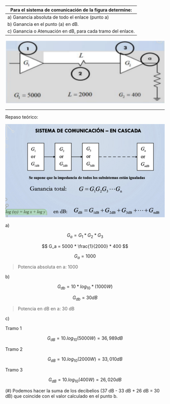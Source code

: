 | Para el sistema de comunicación de la figura determine:     |
| ----------------------------------------------------------- |
| a) Ganancia absoluta de todo el enlace (punto a)            |
| b) Ganancia en el punto (a) en dB.                          |
| c) Ganancia o Atenuación en dB, para cada tramo del enlace. |

![1.9 image](./assets/1-9.png)

---

Repaso teórico:

![Sistema en cascada](./assets/1-9_sistema_en_cascada.png)

a)

$$
G_a = G_1 * G_2 * G_3
$$

$$
G_a = 5000 * \frac{1}{2000} * 400
$$

$$
G_a = 1000
$$

> Potencia absoluta en a: 1000

b)

$$
G_{db} = 10 * log_{10} * (1000W)
$$

$$
G_{db} = 30 dB
$$

> Potencia en dB en a: 30 dB

c)

Tramo 1

$$
G_{dB} = 10. log_{10}(5000 W) = 36, 989 dB
$$

Tramo 2

$$
G_{dB} = 10. log_{10}(2000 W) = 33, 010 dB
$$

Tramo 3

$$
G_{dB} = 10. log_{10}(400 W) = 26, 020 dB
$$

(#) Podemos hacer la suma de los decibelios (37 dB - 33 dB + 26 dB = 30 dB) que coincide con el valor calculado en el punto b.
